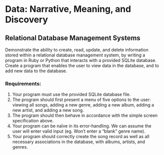 # Data: Narrative, Meaning, and Discovery
## Relational Database Management Systems

Demonstrate the ability to create, read, update, and delete information stored within a relational database management system, by writing a program in Ruby or Python that interacts with a provided SQLite database. Create a program that enables the user to view data in the database, and to add new data to the database.

### Requirements:
1. Your program must use the provided SQLite database file.
2. The program should first present a menu of five options to the user: viewing all songs, adding a new genre, adding a new album, adding a new artist, and adding a new song. 
3. The program should then behave in accordance with the simple screen specification above.
4. Your program can be naïve in its error-handling. We can assume the user will enter valid input (eg. Won’t enter a “blank” genre name).
5. Your program should correctly create the song record as well as all necessary associations in the database, with albums, artists, and genres.
